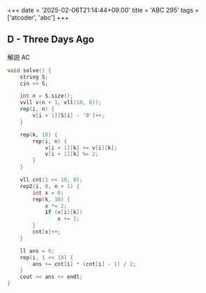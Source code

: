 +++
date = '2025-02-06T21:14:44+09:00'
title = 'ABC 295'
tags = ['atcoder', 'abc']
+++

## D - Three Days Ago

解説 AC

```cpp
void solve() {
    string S;
    cin >> S;

    int n = S.size();
    vvll v(n + 1, vll(10, 0));
    rep(i, n) {
        v[i + 1][S[i] - '0']++;
    }

    rep(k, 10) {
        rep(i, n) {
            v[i + 1][k] += v[i][k];
            v[i + 1][k] %= 2;
        }
    }

    vll cnt(1 << 10, 0);
    rep2(i, 0, n + 1) {
        int x = 0;
        rep(k, 10) {
            x *= 2;
            if (v[i][k])
                x += 1;
        }
        cnt[x]++;
    }

    ll ans = 0;
    rep(i, 1 << 10) {
        ans += cnt[i] * (cnt[i] - 1) / 2;
    }
    cout << ans << endl;
}
```
